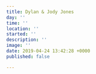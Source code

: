```yaml
---
title: Dylan & Jody Jones
day: ''
time: ''
location: ''
started: ''
description: ''
image: ''
date: 2019-04-24 13:42:28 +0000
published: false

---
```

